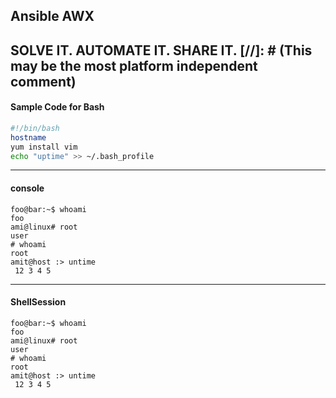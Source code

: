 ## Ansible AWX

SOLVE IT. AUTOMATE IT. SHARE IT.
[//]: # (This may be the most platform independent comment)
---
#### Sample Code for Bash
```bash
#!/bin/bash
hostname
yum install vim
echo "uptime" >> ~/.bash_profile
```

---
#### console
```console
foo@bar:~$ whoami
foo
ami@linux# root
user
# whoami
root
amit@host :> untime
 12 3 4 5
```
---
#### ShellSession
```console
foo@bar:~$ whoami
foo
ami@linux# root
user
# whoami
root
amit@host :> untime
 12 3 4 5
```
